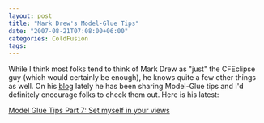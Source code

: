 ```yaml
---
layout: post
title: "Mark Drew's Model-Glue Tips"
date: "2007-08-21T07:08:00+06:00"
categories: ColdFusion 
tags: 
---
```


While I think most folks tend to think of Mark Drew as "just" the CFEclipse guy (which would certainly be enough), he knows quite a few other things as well. On his <a href="http://www.markdrew.co.uk/blog/index.cfm">blog</a> lately he has been sharing Model-Glue tips and I'd definitely encourage folks to check them out. Here is his latest:

<a href="http://www.markdrew.co.uk/blog/index.cfm/2007/8/17/Model-Glue-Tips-Part-7-Set-myself-in-your-views">Model Glue Tips Part 7: Set myself in your views</a>